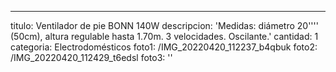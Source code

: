 ---

titulo: Ventilador de pie BONN 140W
descripcion: 'Medidas: diámetro 20'''' (50cm), altura regulable hasta 1.70m. 3 velocidades.
Oscilante.'
cantidad: 1
categoria: Electrodomésticos
foto1: /IMG_20220420_112237_b4qbuk
foto2: /IMG_20220420_112429_t6edsl
foto3: ''
